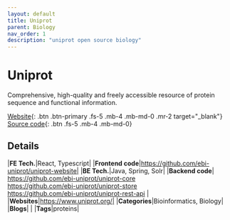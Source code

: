 ```yaml
---
layout: default
title: Uniprot
parent: Biology
nav_order: 1
description: "uniprot open source biology"
---
```


# Uniprot

Comprehensive, high-quality and freely accessible resource of protein sequence and functional information.

[Website](https://www.uniprot.org/){: .btn .btn-primary .fs-5 .mb-4 .mb-md-0 .mr-2 target="_blank"} 
[Source code](#details){: .btn .fs-5 .mb-4 .mb-md-0}

## Details

|**FE Tech.**|React, Typescript|
|**Frontend code**|https://github.com/ebi-uniprot/uniprot-website|
|**BE Tech.**|Java, Spring, Solr|
|**Backend code**| https://github.com/ebi-uniprot/uniprot-core <br/> https://github.com/ebi-uniprot/uniprot-store <br/> https://github.com/ebi-uniprot/uniprot-rest-api |
|**Websites**|https://www.uniprot.org/|
|**Categories**|Bioinformatics, Biology|
|**Blogs**| |
|**Tags**|proteins|
